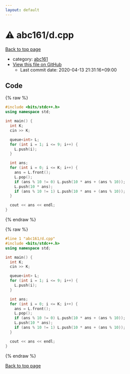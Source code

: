 ```yaml
---
layout: default
---
```


<!-- mathjax config similar to math.stackexchange -->
<script type="text/javascript" async
  src="https://cdnjs.cloudflare.com/ajax/libs/mathjax/2.7.5/MathJax.js?config=TeX-MML-AM_CHTML">
</script>
<script type="text/x-mathjax-config">
  MathJax.Hub.Config({
    TeX: { equationNumbers: { autoNumber: "AMS" }},
    tex2jax: {
      inlineMath: [ ['$','$'] ],
      processEscapes: true
    },
    "HTML-CSS": { matchFontHeight: false },
    displayAlign: "left",
    displayIndent: "2em"
  });
</script>

<script type="text/javascript" src="https://cdnjs.cloudflare.com/ajax/libs/jquery/3.4.1/jquery.min.js"></script>
<script src="https://cdn.jsdelivr.net/npm/jquery-balloon-js@1.1.2/jquery.balloon.min.js" integrity="sha256-ZEYs9VrgAeNuPvs15E39OsyOJaIkXEEt10fzxJ20+2I=" crossorigin="anonymous"></script>
<script type="text/javascript" src="../../assets/js/copy-button.js"></script>
<link rel="stylesheet" href="../../assets/css/copy-button.css" />


# :warning: abc161/d.cpp

<a href="../../index.html">Back to top page</a>

* category: <a href="../../index.html#16bdd910d1ce66bcccae077af611e602">abc161</a>
* <a href="{{ site.github.repository_url }}/blob/master/abc161/d.cpp">View this file on GitHub</a>
    - Last commit date: 2020-04-13 21:31:16+09:00




## Code

<a id="unbundled"></a>
{% raw %}
```cpp
#include <bits/stdc++.h>
using namespace std;

int main() {
  int K;
  cin >> K;

  queue<int> L;
  for (int i = 1; i <= 9; i++) {
    L.push(i);
  }

  int ans;
  for (int i = 0; i <= K; i++) {
    ans = L.front();
    L.pop();
    if (ans % 10 != 0) L.push(10 * ans + (ans % 10));
    L.push(10 * ans);
    if (ans % 10 != 1) L.push(10 * ans + (ans % 10));
  }

  cout << ans << endl;
}
```
{% endraw %}

<a id="bundled"></a>
{% raw %}
```cpp
#line 1 "abc161/d.cpp"
#include <bits/stdc++.h>
using namespace std;

int main() {
  int K;
  cin >> K;

  queue<int> L;
  for (int i = 1; i <= 9; i++) {
    L.push(i);
  }

  int ans;
  for (int i = 0; i <= K; i++) {
    ans = L.front();
    L.pop();
    if (ans % 10 != 0) L.push(10 * ans + (ans % 10));
    L.push(10 * ans);
    if (ans % 10 != 1) L.push(10 * ans + (ans % 10));
  }

  cout << ans << endl;
}

```
{% endraw %}

<a href="../../index.html">Back to top page</a>

